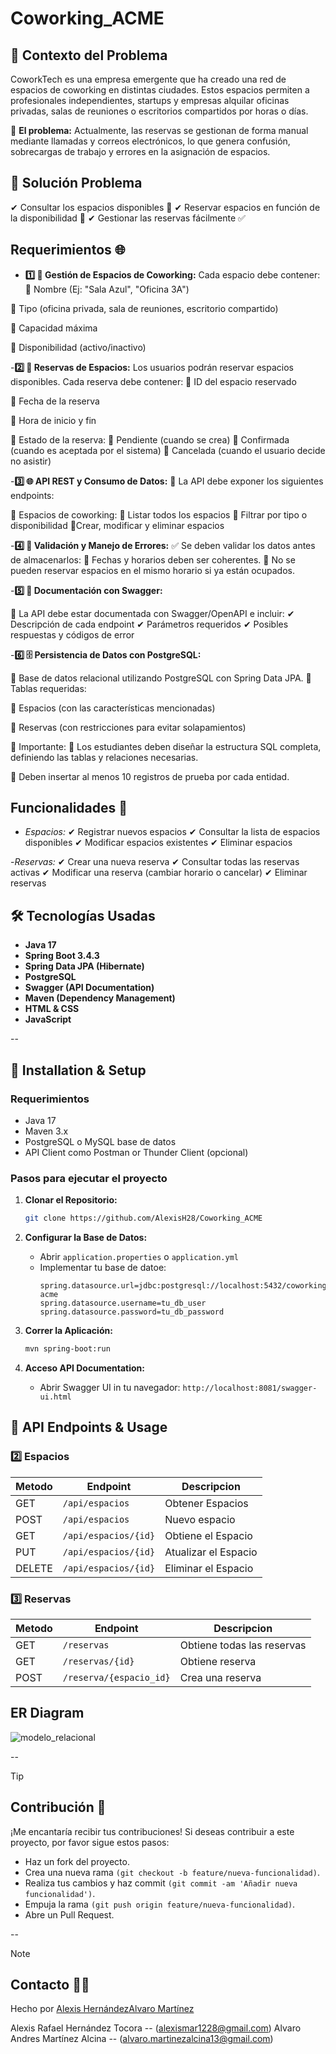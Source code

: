 # Coworking_ACME

## 📌 Contexto del Problema
CoworkTech es una empresa emergente que ha creado una red de espacios de coworking en distintas ciudades. Estos espacios permiten a profesionales independientes, startups y empresas alquilar oficinas privadas, salas de reuniones o escritorios compartidos por horas o días.

📅 **El problema:** Actualmente, las reservas se gestionan de forma manual mediante llamadas y correos electrónicos, lo que genera confusión, sobrecargas de trabajo y errores en la asignación de espacios.

## 📌 Solución Problema
✔ Consultar los espacios disponibles 🏢
✔ Reservar espacios en función de la disponibilidad 📆
✔ Gestionar las reservas fácilmente ✅

## Requerimientos 🌐

- **1️⃣ 🏢 Gestión de Espacios de Coworking:**
Cada espacio debe contener:
📌 Nombre (Ej: "Sala Azul", "Oficina 3A")

📌 Tipo (oficina privada, sala de reuniones, escritorio compartido)

📌 Capacidad máxima

📌 Disponibilidad (activo/inactivo)

-**2️⃣ 📆 Reservas de Espacios:**
  Los usuarios podrán reservar espacios disponibles. Cada reserva debe contener:
📌 ID del espacio reservado

📌 Fecha de la reserva

📌 Hora de inicio y fin

📌 Estado de la reserva:
  🔹 Pendiente (cuando se crea)
  🔹 Confirmada (cuando es aceptada por el sistema)
  🔹 Cancelada (cuando el usuario decide no asistir)

-**3️⃣ 🌐 API REST y Consumo de Datos:**
📢 La API debe exponer los siguientes endpoints:

📌 Espacios de coworking:
  🔹 Listar todos los espacios
  🔹 Filtrar por tipo o disponibilidad
  🔹Crear, modificar y eliminar espacios

-**4️⃣ 🚨 Validación y Manejo de Errores:**
✅ Se deben validar los datos antes de almacenarlos:
🔹 Fechas y horarios deben ser coherentes.
🔹 No se pueden reservar espacios en el mismo horario si ya están ocupados.

-**5️⃣ 📖 Documentación con Swagger:**

📌 La API debe estar documentada con Swagger/OpenAPI e incluir:
	✔ Descripción de cada endpoint
	✔ Parámetros requeridos
	✔ Posibles respuestas y códigos de error

 -**6️⃣ 🗄 Persistencia de Datos con PostgreSQL:**
 
 📌 Base de datos relacional utilizando PostgreSQL con Spring Data JPA.
🔹 Tablas requeridas:

📌 Espacios (con las características mencionadas)

  📌 Reservas (con restricciones para evitar solapamientos)
  
📢 Importante:
📌 Los estudiantes deben diseñar la estructura SQL completa, definiendo las tablas y relaciones necesarias.

📌 Deben insertar al menos 10 registros de prueba por cada entidad.

## Funcionalidades 🔨

- *Espacios:*
✔ Registrar nuevos espacios
✔ Consultar la lista de espacios disponibles
✔ Modificar espacios existentes
✔ Eliminar espacios

-*Reservas:*
✔ Crear una nueva reserva
✔ Consultar todas las reservas activas
✔ Modificar una reserva (cambiar horario o cancelar)
✔ Eliminar reservas

## 🛠️ Tecnologías Usadas
- **Java 17**
- **Spring Boot 3.4.3**
- **Spring Data JPA (Hibernate)**
- **PostgreSQL**
- **Swagger (API Documentation)**
- **Maven (Dependency Management)**
- **HTML & CSS**
- **JavaScript**

--

## 🚀 Installation & Setup

### Requerimientos
- Java 17
- Maven 3.x
- PostgreSQL o MySQL base de datos
- API Client como Postman or Thunder Client (opcional)

### Pasos para ejecutar el proyecto
1. **Clonar el Repositorio:**
   ```sh
   git clone https://github.com/AlexisH28/Coworking_ACME
   ```

2. **Configurar la Base de Datos:**
   - Abrir `application.properties` o `application.yml`
   - Implementar tu base de datoe:
     ```properties
     spring.datasource.url=jdbc:postgresql://localhost:5432/coworking-acme
     spring.datasource.username=tu_db_user
     spring.datasource.password=tu_db_password
     ```

3. **Correr la Aplicación:**
   ```sh
   mvn spring-boot:run
   ```

4. **Acceso API Documentation:**
   - Abrir Swagger UI in tu navegador: `http://localhost:8081/swagger-ui.html`

## 📌 API Endpoints & Usage

### 2️⃣ Espacios
| Metodo | Endpoint               | Descripcion                |
|--------|-----------------------|-----------------------------|
| GET    | `/api/espacios`          | Obtener Espacios          |
| POST    | `/api/espacios`          |  Nuevo espacio 	   |
| GET    | `/api/espacios/{id}` | Obtiene el Espacio    |
| PUT    | `/api/espacios/{id}` | Atualizar el Espacio  |
| DELETE    | `/api/espacios/{id}` | Eliminar el Espacio  |

### 3️⃣ Reservas
| Metodo | Endpoint          | Descripcion                       |
|--------|------------------|-------------------------------------|
| GET    | `/reservas`          | Obtiene todas las reservas                    |
| GET    | `/reservas/{id}`     | Obtiene reserva                |
| POST   | `/reserva/{espacio_id}`          | Crea una reserva                  |

## ER Diagram
![modelo_relacional](https://github.com/user-attachments/assets/b0d79b9b-7a02-4161-80b5-acb18ee7aebe)

--

> [!TIP]
> ## Contribución 👥

¡Me encantaría recibir tus contribuciones! Si deseas contribuir a este proyecto, por favor sigue estos pasos:

- Haz un fork del proyecto.
- Crea una nueva rama `(git checkout -b feature/nueva-funcionalidad)`.
- Realiza tus cambios y haz commit `(git commit -am 'Añadir nueva funcionalidad')`.
- Empuja la rama `(git push origin feature/nueva-funcionalidad)`.
- Abre un Pull Request.

--

> [!NOTE]
> ## Contacto 🧑‍💻

Hecho por [Alexis Hernández](https://github.com/AlexisH28)[Alvaro Martínez](https://github.com/alvaroMartinez13)

Alexis Rafael Hernández Tocora -- (alexismar1228@gmail.com)
Alvaro Andres Martínez Alcina -- (alvaro.martinezalcina13@gmail.com)
